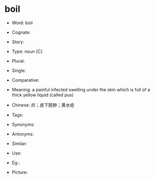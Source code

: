 # boil

- Word: boil
- Cognate: 
- Story: 

- Type: noun [C]
- Plural: 
- Single: 
- Comparative: 
- Meaning: a painful infected swelling under the skin which is full of a thick yellow liquid (called pus)
- Chinese: 疖；皮下脓肿；黄水疮
- Tags: 
- Synonyms: 
- Antonyms: 
- Similar: 
- Use: 
- Eg.: 
- Picture: 

